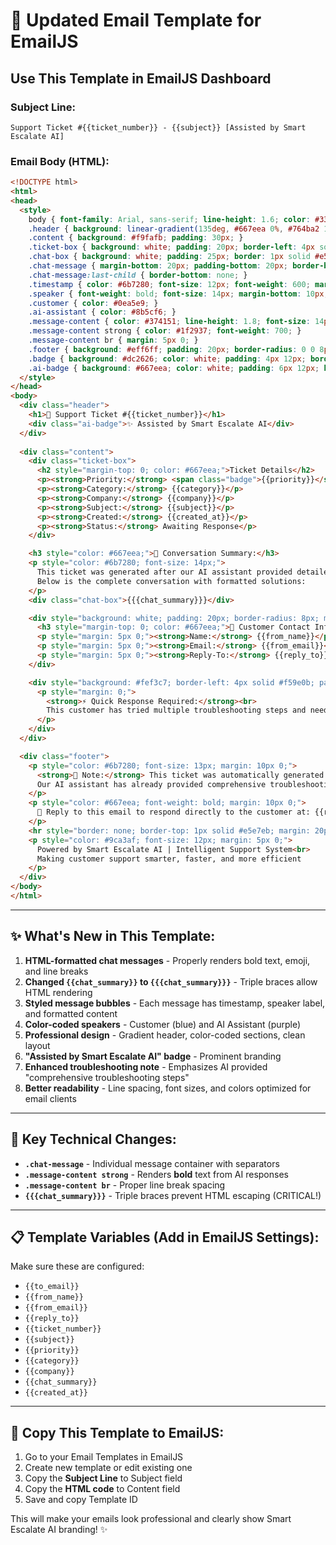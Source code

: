 # 📧 Updated Email Template for EmailJS

## Use This Template in EmailJS Dashboard

### **Subject Line:**
```
Support Ticket #{{ticket_number}} - {{subject}} [Assisted by Smart Escalate AI]
```

### **Email Body (HTML):**

```html
<!DOCTYPE html>
<html>
<head>
  <style>
    body { font-family: Arial, sans-serif; line-height: 1.6; color: #333; }
    .header { background: linear-gradient(135deg, #667eea 0%, #764ba2 100%); color: white; padding: 30px; text-align: center; border-radius: 8px 8px 0 0; }
    .content { background: #f9fafb; padding: 30px; }
    .ticket-box { background: white; padding: 20px; border-left: 4px solid #667eea; margin: 20px 0; border-radius: 4px; }
    .chat-box { background: white; padding: 25px; border: 1px solid #e5e7eb; border-radius: 8px; margin: 20px 0; }
    .chat-message { margin-bottom: 20px; padding-bottom: 20px; border-bottom: 2px solid #f3f4f6; }
    .chat-message:last-child { border-bottom: none; }
    .timestamp { color: #6b7280; font-size: 12px; font-weight: 600; margin-bottom: 5px; }
    .speaker { font-weight: bold; font-size: 14px; margin-bottom: 10px; }
    .customer { color: #0ea5e9; }
    .ai-assistant { color: #8b5cf6; }
    .message-content { color: #374151; line-height: 1.8; font-size: 14px; }
    .message-content strong { color: #1f2937; font-weight: 700; }
    .message-content br { margin: 5px 0; }
    .footer { background: #eff6ff; padding: 20px; border-radius: 0 0 8px 8px; text-align: center; }
    .badge { background: #dc2626; color: white; padding: 4px 12px; border-radius: 12px; font-size: 12px; font-weight: bold; }
    .ai-badge { background: #667eea; color: white; padding: 6px 12px; border-radius: 20px; font-size: 11px; font-weight: bold; display: inline-block; margin: 10px 0; }
  </style>
</head>
<body>
  <div class="header">
    <h1>🎫 Support Ticket #{{ticket_number}}</h1>
    <div class="ai-badge">✨ Assisted by Smart Escalate AI</div>
  </div>
  
  <div class="content">
    <div class="ticket-box">
      <h2 style="margin-top: 0; color: #667eea;">Ticket Details</h2>
      <p><strong>Priority:</strong> <span class="badge">{{priority}}</span></p>
      <p><strong>Category:</strong> {{category}}</p>
      <p><strong>Company:</strong> {{company}}</p>
      <p><strong>Subject:</strong> {{subject}}</p>
      <p><strong>Created:</strong> {{created_at}}</p>
      <p><strong>Status:</strong> Awaiting Response</p>
    </div>

    <h3 style="color: #667eea;">📝 Conversation Summary:</h3>
    <p style="color: #6b7280; font-size: 14px;">
      This ticket was generated after our AI assistant provided detailed troubleshooting. 
      Below is the complete conversation with formatted solutions:
    </p>
    <div class="chat-box">{{{chat_summary}}}</div>

    <div style="background: white; padding: 20px; border-radius: 8px; margin: 20px 0;">
      <h3 style="margin-top: 0; color: #667eea;">👤 Customer Contact Information</h3>
      <p style="margin: 5px 0;"><strong>Name:</strong> {{from_name}}</p>
      <p style="margin: 5px 0;"><strong>Email:</strong> {{from_email}}</p>
      <p style="margin: 5px 0;"><strong>Reply-To:</strong> {{reply_to}}</p>
    </div>

    <div style="background: #fef3c7; border-left: 4px solid #f59e0b; padding: 15px; border-radius: 4px; margin: 20px 0;">
      <p style="margin: 0;">
        <strong>⚡ Quick Response Required:</strong><br>
        This customer has tried multiple troubleshooting steps and needs human assistance. Please respond within 24 hours.
      </p>
    </div>
  </div>

  <div class="footer">
    <p style="color: #6b7280; font-size: 13px; margin: 10px 0;">
      <strong>📌 Note:</strong> This ticket was automatically generated by <strong>Smart Escalate AI</strong> system.<br>
      Our AI assistant has already provided comprehensive troubleshooting steps before escalation.
    </p>
    <p style="color: #667eea; font-weight: bold; margin: 10px 0;">
      💬 Reply to this email to respond directly to the customer at: {{reply_to}}
    </p>
    <hr style="border: none; border-top: 1px solid #e5e7eb; margin: 20px 0;">
    <p style="color: #9ca3af; font-size: 12px; margin: 5px 0;">
      Powered by Smart Escalate AI | Intelligent Support System<br>
      Making customer support smarter, faster, and more efficient
    </p>
  </div>
</body>
</html>
```

---

## ✨ What's New in This Template:

1. **HTML-formatted chat messages** - Properly renders bold text, emoji, and line breaks
2. **Changed `{{chat_summary}}` to `{{{chat_summary}}}`** - Triple braces allow HTML rendering
3. **Styled message bubbles** - Each message has timestamp, speaker label, and formatted content
4. **Color-coded speakers** - Customer (blue) and AI Assistant (purple)
5. **Professional design** - Gradient header, color-coded sections, clean layout
6. **"Assisted by Smart Escalate AI" badge** - Prominent branding
7. **Enhanced troubleshooting note** - Emphasizes AI provided "comprehensive troubleshooting steps"
8. **Better readability** - Line spacing, font sizes, and colors optimized for email clients

---

## 🔑 Key Technical Changes:

- **`.chat-message`** - Individual message container with separators
- **`.message-content strong`** - Renders **bold** text from AI responses
- **`.message-content br`** - Proper line break spacing
- **`{{{chat_summary}}}`** - Triple braces prevent HTML escaping (CRITICAL!)

---

## 📋 Template Variables (Add in EmailJS Settings):

Make sure these are configured:
- `{{to_email}}`
- `{{from_name}}`
- `{{from_email}}`
- `{{reply_to}}`
- `{{ticket_number}}`
- `{{subject}}`
- `{{priority}}`
- `{{category}}`
- `{{company}}`
- `{{chat_summary}}`
- `{{created_at}}`

---

## 🎯 Copy This Template to EmailJS:

1. Go to your Email Templates in EmailJS
2. Create new template or edit existing one
3. Copy the **Subject Line** to Subject field
4. Copy the **HTML code** to Content field
5. Save and copy Template ID

This will make your emails look professional and clearly show Smart Escalate AI branding! ✨
